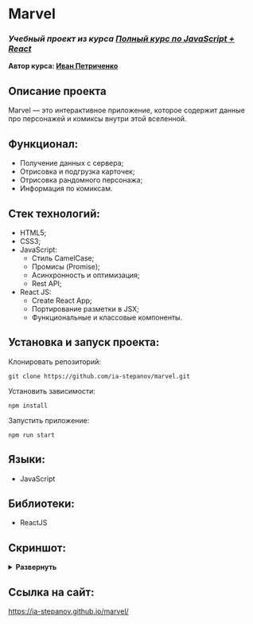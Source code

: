 # Marvel
### ***Учебный проект из курса [Полный курс по JavaScript + React](https://www.udemy.com/course/javascript_full/)***  
**Автор курса: [Иван Петриченко](https://www.udemy.com/user/yan-kovalenko-2/)**

## Описание проекта
Marvel — это интерактивное приложение, которое содержит данные про персонажей и комиксы внутри этой вселенной.

## Функционал:
- Получение данных с сервера;
- Отрисовка и подгрузка карточек;
- Отрисовка рандомного персонажа;
- Информация по комиксам.

## Стек технологий:
- HTML5;
- CSS3;
- JavaScript:
  - Стиль CamelCase;
  - Промисы (Promise);
  - Асинхронность и оптимизация;
  - Rest API;
- React JS:
  - Create React App;
  - Портирование разметки в JSX;
  - Функциональные и классовые компоненты.


## Установка и запуск проекта:
Клонировать репозиторий:

    git clone https://github.com/ia-stepanov/marvel.git

Установить зависимости:

    npm install

Запустить приложение:

    npm run start

## Языки:
- JavaScript

## Библиотеки:
- ReactJS

## Скриншот:
<details><summary><b>Развернуть</b></summary>

[![marvel](https://user-images.githubusercontent.com/86494748/175765368-d609ab68-be3e-4d23-8c35-ba7cdce4674d.jpg)](https://ia-stepanov.github.io/marvel/)
[![marvel](https://user-images.githubusercontent.com/86494748/175907850-41ef549d-eace-403b-9fc3-3209f565529c.jpg)](https://ia-stepanov.github.io/marvel/)
[![marvel](https://user-images.githubusercontent.com/86494748/175907870-c490b60b-5d3f-48c3-b4f2-f88cd6586ba6.jpg)](https://ia-stepanov.github.io/marvel/)

</details>

## Ссылка на сайт:
https://ia-stepanov.github.io/marvel/